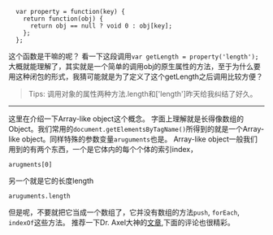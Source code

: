 ```
  var property = function(key) {
    return function(obj) {
      return obj == null ? void 0 : obj[key];
    };
  };
```
这个函数是干嘛的呢？
看一下这段调用`var getLength = property('length');`大概就能理解了，其实就是一个简单的调用obj的原生属性的方法，至于为什么要用这种闭包的形式，我猜可能就是为了定义了这个getLength之后调用比较方便？
>Tips: 调用对象的属性两种方法.length和['length']昨天给我纠结了好久。

***
这里在介绍一下Array-like object这个概念。
字面上理解就是长得像数组的Object。我们常用的`document.getElementsByTagName()`所得到的就是一个Array-like object。同样特殊的参数变量`aruguments`也是。
Array-like object一般我们用到的有两个东西，一个是它体内的每个个体的索引index，
```
arugments[0]
```
另一个就是它的长度length
```
aruguments.length
```
但是呢，不要就把它当成一个数组了，它并没有数组的方法`push`, `forEach`, `indexOf`这些方法。
推荐一下Dr. Axel大神的[文章](http://www.2ality.com/2013/05/quirk-array-like-objects.htm),下面的评论也很精彩。